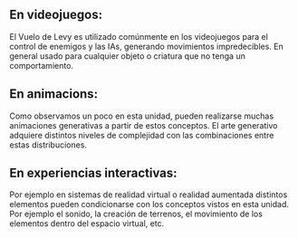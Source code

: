 ## En videojuegos:

El Vuelo de Levy es utilizado comúnmente en los videojuegos para el control de enemigos y las IAs, generando movimientos impredecibles. En general usado para cualquier
objeto o criatura que no tenga un comportamiento.

## En animacions:

Como observamos un poco en esta unidad, pueden realizarse muchas animaciones generativas a partir de estos conceptos. El arte generativo adquiere distintos niveles de complejidad con las combinaciones entre estas distribuciones. 

## En experiencias interactivas:

Por ejemplo en sistemas de realidad virtual o realidad aumentada distintos elementos pueden condicionarse con los conceptos vistos en esta unidad. Por ejemplo el
sonido, la creación de terrenos, el movimiento de los elementos dentro del espacio virtual, etc.
